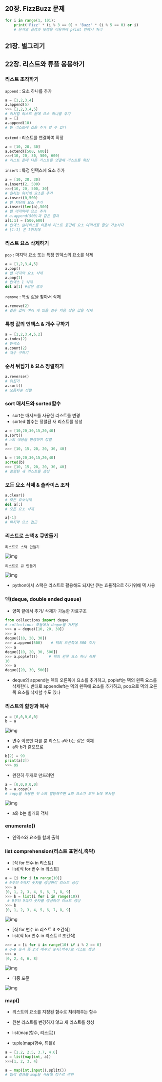 ## 20장. FizzBuzz 문제

```python
for i in range(1, 101):
    print('Fizz' * (i % 3 == 0) + 'Buzz' * (i % 5 == 0) or i)
    # 문자열 곱셈과 덧셈을 이용하여 print 안에서 처리
```

## 21장. 별그리기



## 22장. 리스트와 튜플 응용하기

### 리스트 조작하기

`append`  : 요소 하나를 추가

```python
a = [1,2,3,4]
a.append(5)
>>> [1,2,3,4,5]
# 이처럼 리스트 끝에 요소 하나를 추가
a = []
a.append(10)
# 빈 리스트에 값을 추가 할 수 있다
```

`extend`  : 리스트를 연결하여 확장

```python
a = [10, 20, 30]
a.extend([500, 600])
>>>[10, 20, 30, 500, 600]
# 리스트 끝에 다른 리스트를 연결해 리스트를 확장
```

`insert`  : 특정 인덱스에 요소 추가

```python
a = [10, 20, 30]
a.insert(2, 500)
>>>[10, 20, 500, 30]
# 원하는 위치에 요소를 추가
a.insert(0,500)
# 맨 처음에 요소 추가
a.insert(len(a),500)
# 맨 마지막에 요소 추가
# a.append(500)과 같은 결과
a[1:1] = [500,600]
# 인덱스 슬라이스를 이용해 리스트 중간에 요소 여러개를 할당 가능하다
# [1:1] 은 1위치에 
```

### 리스트 요소 삭제하기

`pop`   :  마지막 요소 또는 특정 인덱스의 요소를 삭제

```python
a = [1,2,3,4,5]
a.pop()
# 맨 마지막 요소 삭제
a.pop(1)
# 인덱스 1 삭제
del a[1] #같은 결과
```

`remove`   : 특정 값을 찾아서 삭제

```python
a.remove(2)
# 같은 값이 여러 개 있을 경우 처음 찾은 값을 삭제
```

### 특정 값의 인덱스 & 개수 구하기

```python
a = [1,2,3,4,5,2]
a.index(2)
# 인덱스
a.count(2)
# 개수 구하기
```

### 순서 뒤집기 & 요소 정렬하기

```python
a.reverse()
# 뒤집기
a.sort()
# 오름차순 정렬
```

### sort 매서드와 sorted함수

- sort는 매서드를 사용한 리스트를 변경
- sorted 함수는 정렬된 새 리스트를 생성

```python
a = [10,20,30,15,20,40]
a.sort()
# a의 내용을 변경하여 정렬
a
>>> [10, 15, 20, 20, 30, 40]

b = [10,20,30,15,20,40]
sorted(b)
>>> [10, 15, 20, 20, 30, 40]
# 정렬된 새 리스트를 생성
```

### 모든 요소 삭제 & 슬라이스 조작

```python
a.clear()
# 모든 요소삭제
del a[:]
# 모든 요소 삭제

a[-1]
# 마지막 요소 접근
```



### 리스트로 스택 & 큐만들기

`리스트로 스택 만들기`

![img](https://dojang.io/pluginfile.php/13694/mod_page/content/4/022007.png)

`리스트로 큐 만들기`

![img](https://dojang.io/pluginfile.php/13694/mod_page/content/4/022008.png)

- python에서 스택은 리스트로 활용해도 되지만 큐는 효율적으로 하기위해 덱 사용

### 덱(deque, double ended queue)

- 양쪽 끝에서 추가/ 삭제가 가능한 자료구조

```python
from collections import deque    
# collections 모듈에서 deque를 가져옴
>>> a = deque([10, 20, 30])
>>> a
deque([10, 20, 30])
>>> a.append(500)    # 덱의 오른쪽에 500 추가
>>> a
deque([10, 20, 30, 500])
>>> a.popleft()     # 덱의 왼쪽 요소 하나 삭제
10
>>> a
deque([20, 30, 500])
```

- deque의 append는 덱의 오른쪽에 요소를 추가하고, popleft는 덱의 왼쪽 요소를 삭제한다. 반대로 appendleft는 덱의 왼쪽에 요소를 추가하고, pop으로 덱의 오른쪽 요소를 삭제할 수도 있다



### 리스트의 할당과 복사

```python
a = [0,0,0,0,0]
b = a
```

![img](https://dojang.io/pluginfile.php/13695/mod_page/content/1/022012.png)

- 변수 이름만 다를 뿐 리스트 a와 b는 같은 객체
- a와 b가 같으므로

```python
b[2] = 99
print(a[2])
>>> 99
```

- 완전히 두개로 만드려면

```python
a = [0,0,0,0,0]
b = a.copy()
# copy를 사용한 뒤 b에 할당해주면 a의 요소가 모두 b에 복사됨
```

![img](https://dojang.io/pluginfile.php/13695/mod_page/content/1/022014.png)

- a와 b는 별개의 객체



### enumerate()

- 인덱스와 요소를 함께 출력



### list comprehension(리스트 표현식,축약)

- [식 for 변수 in 리스트]
- list[식 for 변수 in 리스트]

```python
a = [i for i in range(10)]       
# 0부터 9까지 숫자를 생성하여 리스트 생성
>>> a
[0, 1, 2, 3, 4, 5, 6, 7, 8, 9]
>>> b = list(i for i in range(10))  
 # 0부터 9까지 숫자를 생성하여 리스트 생성
>>> b
[0, 1, 2, 3, 4, 5, 6, 7, 8, 9]
```

![img](https://dojang.io/pluginfile.php/13698/mod_page/content/1/022016.png)

- [식 for 변수 in 리스트 if 조건식]
- list(식 for 변수 in 리스트 if 조건식)

```python
>>> a = [i for i in range(10) if i % 2 == 0]    
# 0~9 숫자 중 2의 배수인 숫자(짝수)로 리스트 생성
>>> a
[0, 2, 4, 6, 8]
```

![img](https://dojang.io/pluginfile.php/13698/mod_page/content/1/022017.png)



- 다중 포문

![img](https://dojang.io/pluginfile.php/13698/mod_page/content/1/022018.png)



### map()

- 리스트의 요소를 지정된 함수로 처리해주는 함수
- 원본 리스트를 변경하지 않고 새 리스트를 생성

- list(map(함수, 리스트))
- tuple(map(함수, 튜플))

```python
a = [1.2, 2.5, 3.7, 4.6]
a = list(map(int, a))
>>>[1, 2, 3, 4]

a = map(int,input().split())
# 입력 결과를 map을 사용해 정수르 변환
```

